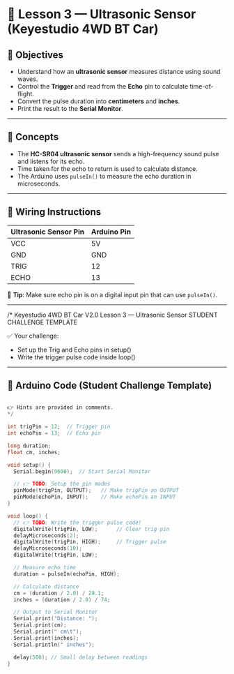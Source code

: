 # 📡 Lesson 3 — Ultrasonic Sensor (Keyestudio 4WD BT Car)

## 🎯 Objectives
- Understand how an **ultrasonic sensor** measures distance using sound waves.
- Control the **Trigger** and read from the **Echo** pin to calculate time-of-flight.
- Convert the pulse duration into **centimeters** and **inches**.
- Print the result to the **Serial Monitor**.

---

## 🧠 Concepts

- The **HC-SR04 ultrasonic sensor** sends a high-frequency sound pulse and listens for its echo.
- Time taken for the echo to return is used to calculate distance.
- The Arduino uses `pulseIn()` to measure the echo duration in microseconds.

---

## 🔌 Wiring Instructions

| Ultrasonic Sensor Pin | Arduino Pin |
|------------------------|-------------|
| VCC                   | 5V          |
| GND                   | GND         |
| TRIG                  | 12          |
| ECHO                  | 13          |

📌 **Tip**: Make sure echo pin is on a digital input pin that can use `pulseIn()`.

---


/*
Keyestudio 4WD BT Car V2.0
Lesson 3 — Ultrasonic Sensor
STUDENT CHALLENGE TEMPLATE

✅ Your challenge:
  - Set up the Trig and Echo pins in setup()
  - Write the trigger pulse code inside loop()
---

## 💾 Arduino Code (Student Challenge Template)

```cpp

👉 Hints are provided in comments.
*/

int trigPin = 12;  // Trigger pin
int echoPin = 13;  // Echo pin

long duration;
float cm, inches;

void setup() {
  Serial.begin(9600);  // Start Serial Monitor

  // 👉 TODO: Setup the pin modes
  pinMode(trigPin, OUTPUT);   // Make trigPin an OUTPUT
  pinMode(echoPin, INPUT);    // Make echoPin an INPUT
}

void loop() {
  // 👉 TODO: Write the trigger pulse code!
  digitalWrite(trigPin, LOW);      // Clear trig pin
  delayMicroseconds(2);
  digitalWrite(trigPin, HIGH);     // Trigger pulse
  delayMicroseconds(10);
  digitalWrite(trigPin, LOW);

  // Measure echo time
  duration = pulseIn(echoPin, HIGH);

  // Calculate distance
  cm = (duration / 2.0) / 29.1;
  inches = (duration / 2.0) / 74;

  // Output to Serial Monitor
  Serial.print("Distance: ");
  Serial.print(cm);
  Serial.print(" cm\t");
  Serial.print(inches);
  Serial.println(" inches");

  delay(500); // Small delay between readings
}
